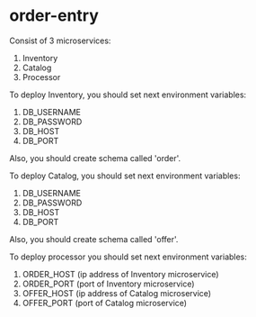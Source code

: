 # order-entry
Consist of 3 microservices:
1) Inventory
2) Catalog
3) Processor

To deploy Inventory, you should set next environment variables:
1) DB_USERNAME
2) DB_PASSWORD
3) DB_HOST
4) DB_PORT

Also, you should create schema called 'order'.

To deploy Catalog, you should set next environment variables:
1) DB_USERNAME
2) DB_PASSWORD
3) DB_HOST
4) DB_PORT

Also, you should create schema called 'offer'.

To deploy processor you should set next environment variables:
1) ORDER_HOST (ip address of Inventory microservice)
2) ORDER_PORT (port of Inventory microservice)
3) OFFER_HOST (ip address of Catalog microservice)
4) OFFER_PORT (port of Catalog microservice)
